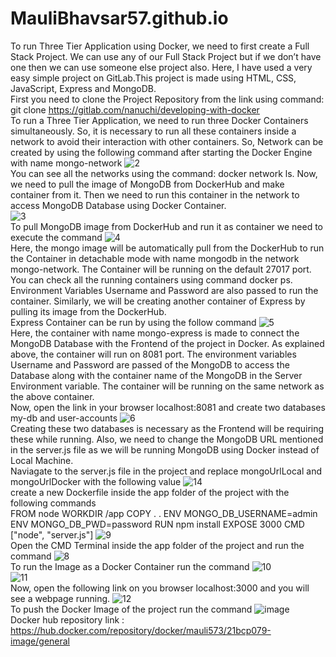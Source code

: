 # MauliBhavsar57.github.io
To run Three Tier Application using Docker, we need to first create a Full Stack Project. We can use any of our Full Stack Project but if we don’t have one then we can use someone else project also. Here, I have used a very easy simple project on GitLab.This project is made using HTML, CSS, JavaScript, Express and MongoDB.<br>
First you need to clone the Project Repository from the link using command:
git clone https://gitlab.com/nanuchi/developing-with-docker <br>
To run a Three Tier Application, we need to run three Docker Containers simultaneously. So, it is necessary to run all these containers inside a network to avoid their interaction with other containers. 
So, Network can be created by using the following command after starting the Docker Engine with name mongo-network
![2](https://github.com/MauliBhavsar57/MauliBhavsar57.github.io/assets/109329874/c9150e68-181b-41e3-aabd-afa59feeffb1)
<br>
You can see all the networks using the command: docker network ls. Now, we need to pull the image of MongoDB from DockerHub and make container from it. Then we need to run this container in the network to access MongoDB Database using Docker Container.<br>
![3](https://github.com/MauliBhavsar57/MauliBhavsar57.github.io/assets/109329874/4e37c8f0-4036-4bb5-a3f2-98ff411ec0d2) <br>
To pull MongoDB image from DockerHub and run it as container we need to execute the command
![4](https://github.com/MauliBhavsar57/MauliBhavsar57.github.io/assets/109329874/f4802c4c-1efd-4a04-b3de-7e9a4de7dde0) <br>
Here, the mongo image will be automatically pull from the DockerHub to run the Container in detachable mode with name mongodb in the network mongo-network. The Container will be running on the default 27017 port. You can check all the running containers using command docker ps. Environment Variables Username and Password are also passed to run the container. Similarly, we will be creating another container of Express by pulling its image from the DockerHub.<br>
Express Container can be run by using the follow command
![5](https://github.com/MauliBhavsar57/MauliBhavsar57.github.io/assets/109329874/5dbafe52-82a2-45f6-ac57-355c4e8551e1) <br>
Here, the container with name mongo-express is made to connect the MongoDB Database with the Frontend of the project in Docker. As explained above, the container will run on 8081 port. The environment variables Username and Password are passed of the MongoDB to access the Database along with the container name of the MongoDB in the Server Environment variable. The container will be running on the same network as the above container. <br>
Now, open the link in your browser localhost:8081 and create two databases my-db and user-accounts
![6](https://github.com/MauliBhavsar57/MauliBhavsar57.github.io/assets/109329874/64ac4096-3459-4214-aec1-7a891fee4883) <br>
Creating these two databases is necessary as the Frontend will be requiring these while running. Also, we need to change the MongoDB URL mentioned in the server.js file as we will be running MongoDB using Docker instead of Local Machine.<br>
Naviagate to the server.js file in the project and replace mongoUrlLocal and mongoUrlDocker with the following value 
![14](https://github.com/MauliBhavsar57/MauliBhavsar57.github.io/assets/109329874/9bcd216f-6e74-4cc3-99a4-8c95f0af2dcd)
<br>
create a new Dockerfile inside the app folder of the project with the following commands <br>
FROM node WORKDIR /app COPY . . ENV MONGO_DB_USERNAME=admin ENV MONGO_DB_PWD=password RUN npm install EXPOSE 3000 CMD ["node", "server.js"] 
![9](https://github.com/MauliBhavsar57/MauliBhavsar57.github.io/assets/109329874/99428cec-c6e7-4ea0-a332-1809617c8f23) <br>
Open the CMD Terminal inside the app folder of the project and run the command
![8](https://github.com/MauliBhavsar57/MauliBhavsar57.github.io/assets/109329874/9513b697-b609-4f02-8186-87d3d50630d0) <br>
To run the Image as a Docker Container run the command
![10](https://github.com/MauliBhavsar57/MauliBhavsar57.github.io/assets/109329874/c2cfd998-3ee7-4ad7-a443-c013f038c637) <br>
![11](https://github.com/MauliBhavsar57/MauliBhavsar57.github.io/assets/109329874/1882e261-1fb1-44e7-88cc-ffae7f1c59e1)
<br>
Now, open the following link on you browser localhost:3000 and you will see a webpage running.
![12](https://github.com/MauliBhavsar57/MauliBhavsar57.github.io/assets/109329874/fe110185-cfa2-4412-89e0-c9a01ac0fb6b)
<br>
To push the Docker Image of the project run the command
![image](https://github.com/MauliBhavsar57/MauliBhavsar57.github.io/assets/109329874/02f89934-fccd-4396-b120-f6b05856ea2b)
<br>
Docker hub repository link : https://hub.docker.com/repository/docker/mauli573/21bcp079-image/general <br>
